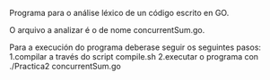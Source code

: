 Programa para o análise léxico de un código escrito en GO.

O arquivo a analizar é o de nome concurrentSum.go.

Para a execución do programa deberase seguir os seguintes pasos:
      1.compilar a través do script compile.sh
      2.executar o programa con ./Practica2 concurrentSum.go
